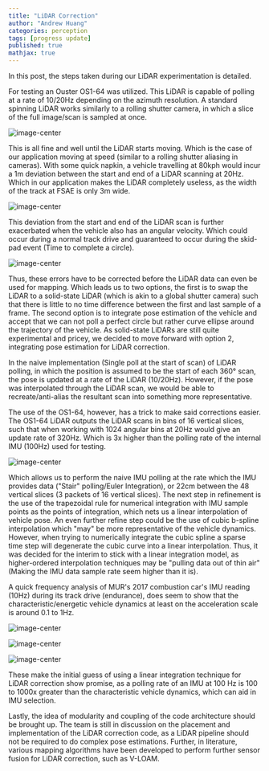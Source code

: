 ```yaml
---
title: "LiDAR Correction"
author: "Andrew Huang"
categories: perception
tags: [progress update]
published: true
mathjax: true
---
```


In this post, the steps taken during our LiDAR experimentation is detailed.

For testing an Ouster OS1-64 was utilized. This LiDAR is capable of polling at a rate of 10/20Hz depending on the azimuth resolution. A standard spinning LiDAR works similarly to a rolling shutter camera, in which a slice of the full image/scan is sampled at once. 

![image-center](/assets/img/lidar-correction/still_ani.gif)

This is all fine and well until the LiDAR starts moving. Which is the case of our application moving at speed (similar to a rolling shutter aliasing in cameras). With some quick napkin, a vehicle travelling at 80kph would incur a 1m deviation between the start and end of a LiDAR scanning at 20Hz. Which in our application makes the LiDAR completely useless, as the width of the track at FSAE is only 3m wide.

![image-center](/assets/img/lidar-correction/straight_ani.gif)

This deviation from the start and end of the LiDAR scan is further exacerbated when the vehicle also has an angular velocity. Which could occur during a normal track drive and guaranteed to occur during the skid-pad event (Time to complete a circle).

![image-center](/assets/img/lidar-correction/curve_ani.gif)

Thus, these errors have to be corrected before the LiDAR data can even be used for mapping. Which leads us to two options, the first is to swap the LiDAR to a solid-state LiDAR (which is akin to a global shutter camera) such that there is little to no time difference between the first and last sample of a frame. The second option is to integrate pose estimation of the vehicle and accept that we can not poll a perfect circle but rather curve ellipse around the trajectory of the vehicle. As solid-state LiDARs are still quite experimental and pricey, we decided to move forward with option 2, integrating pose estimation for LiDAR correction.

In the naive implementation (Single poll at the start of scan) of LiDAR polling, in which the position is assumed to be the start of each 360° scan, the pose is updated at a rate of the LiDAR (10/20Hz). However, if the pose was interpolated through the LiDAR scan, we would be able to recreate/anti-alias the resultant scan into something more representative.

The use of the OS1-64, however, has a trick to make said corrections easier. The OS1-64 LiDAR outputs the LiDAR scans in bins of 16 vertical slices, such that when working with 1024 angular bins at 20Hz would give an update rate of 320Hz. Which is 3x higher than the polling rate of the internal IMU (100Hz) used for testing.

![image-center](/assets/img/lidar-correction/lidar_timing.png)

Which allows us to perform the naive IMU polling at the rate which the IMU provides data ("Stair" polling/Euler Integration), or 22cm between the 48 vertical slices (3 packets of 16 vertical slices). The next step in refinement is the use of the trapezoidal rule for numerical integration with IMU sample points as the points of integration, which nets us a linear interpolation of vehicle pose. An even further refine step could be the use of cubic b-spline interpolation which "may" be more representative of the vehicle dynamics. However, when trying to numerically integrate the cubic spline a sparse time step will degenerate the cubic curve into a linear interpolation. Thus, it was decided for the interim to stick with a linear integration model, as higher-ordered interpolation techniques may be "pulling data out of thin air" (Making the IMU data sample rate seem higher than it is).

A quick frequency analysis of MUR's 2017 combustion car's IMU reading (10Hz) during its track drive (endurance), does seem to show that the characteristic/energetic vehicle dynamics at least on the acceleration scale is around 0.1 to 1Hz.

![image-center](/assets/img/lidar-correction/Lat_accel.png)

 
![image-center](/assets/img/lidar-correction/Lon_accel.png)

 
![image-center](/assets/img/lidar-correction/Vert_accel.png)

These make the initial guess of using a linear integration technique for LiDAR correction show promise, as a polling rate of an IMU at 100 Hz is 100 to 1000x greater than the characteristic vehicle dynamics, which can aid in IMU selection.

Lastly, the idea of modularity and coupling of the code architecture should be brought up. The team is still in discussion on the placement and implementation of the LiDAR correction code, as a LiDAR pipeline should not be required to do complex pose estimations. Further, in literature, various mapping algorithms have been developed to perform further sensor fusion for LiDAR correction, such as V-LOAM.